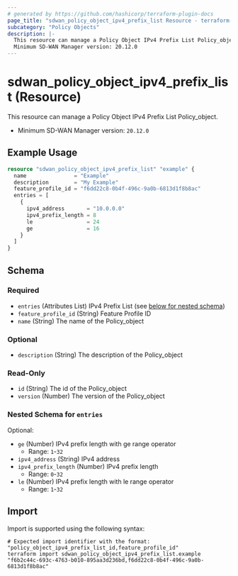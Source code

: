 ```yaml
---
# generated by https://github.com/hashicorp/terraform-plugin-docs
page_title: "sdwan_policy_object_ipv4_prefix_list Resource - terraform-provider-sdwan"
subcategory: "Policy Objects"
description: |-
  This resource can manage a Policy Object IPv4 Prefix List Policy_object.
  Minimum SD-WAN Manager version: 20.12.0
---
```


# sdwan_policy_object_ipv4_prefix_list (Resource)

This resource can manage a Policy Object IPv4 Prefix List Policy_object.
  - Minimum SD-WAN Manager version: `20.12.0`

## Example Usage

```terraform
resource "sdwan_policy_object_ipv4_prefix_list" "example" {
  name               = "Example"
  description        = "My Example"
  feature_profile_id = "f6dd22c8-0b4f-496c-9a0b-6813d1f8b8ac"
  entries = [
    {
      ipv4_address       = "10.0.0.0"
      ipv4_prefix_length = 8
      le                 = 24
      ge                 = 16
    }
  ]
}
```

<!-- schema generated by tfplugindocs -->
## Schema

### Required

- `entries` (Attributes List) IPv4 Prefix List (see [below for nested schema](#nestedatt--entries))
- `feature_profile_id` (String) Feature Profile ID
- `name` (String) The name of the Policy_object

### Optional

- `description` (String) The description of the Policy_object

### Read-Only

- `id` (String) The id of the Policy_object
- `version` (Number) The version of the Policy_object

<a id="nestedatt--entries"></a>
### Nested Schema for `entries`

Optional:

- `ge` (Number) IPv4 prefix length with ge range operator
  - Range: `1`-`32`
- `ipv4_address` (String) IPv4 address
- `ipv4_prefix_length` (Number) IPv4 prefix length
  - Range: `0`-`32`
- `le` (Number) IPv4 prefix length with le range operator
  - Range: `1`-`32`

## Import

Import is supported using the following syntax:

```shell
# Expected import identifier with the format: "policy_object_ipv4_prefix_list_id,feature_profile_id"
terraform import sdwan_policy_object_ipv4_prefix_list.example "f6b2c44c-693c-4763-b010-895aa3d236bd,f6dd22c8-0b4f-496c-9a0b-6813d1f8b8ac"
```
